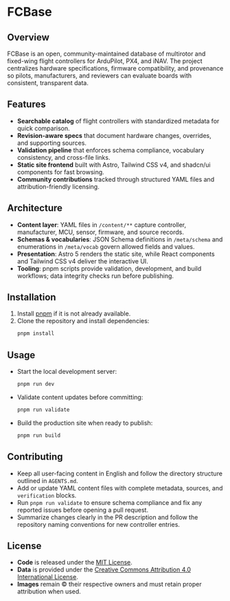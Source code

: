 # FCBase

## Overview
FCBase is an open, community-maintained database of multirotor and fixed-wing flight controllers for ArduPilot, PX4, and iNAV.
The project centralizes hardware specifications, firmware compatibility, and provenance so pilots, manufacturers, and reviewers
can evaluate boards with consistent, transparent data.

## Features
- **Searchable catalog** of flight controllers with standardized metadata for quick comparison.
- **Revision-aware specs** that document hardware changes, overrides, and supporting sources.
- **Validation pipeline** that enforces schema compliance, vocabulary consistency, and cross-file links.
- **Static site frontend** built with Astro, Tailwind CSS v4, and shadcn/ui components for fast browsing.
- **Community contributions** tracked through structured YAML files and attribution-friendly licensing.

## Architecture
- **Content layer**: YAML files in `/content/**` capture controller, manufacturer, MCU, sensor, firmware, and source records.
- **Schemas & vocabularies**: JSON Schema definitions in `/meta/schema` and enumerations in `/meta/vocab` govern allowed fields and values.
- **Presentation**: Astro 5 renders the static site, while React components and Tailwind CSS v4 deliver the interactive UI.
- **Tooling**: pnpm scripts provide validation, development, and build workflows; data integrity checks run before publishing.

## Installation
1. Install [pnpm](https://pnpm.io/) if it is not already available.
2. Clone the repository and install dependencies:
   ```bash
   pnpm install
   ```

## Usage
- Start the local development server:
  ```bash
  pnpm run dev
  ```
- Validate content updates before committing:
  ```bash
  pnpm run validate
  ```
- Build the production site when ready to publish:
  ```bash
  pnpm run build
  ```

## Contributing
- Keep all user-facing content in English and follow the directory structure outlined in `AGENTS.md`.
- Add or update YAML content files with complete metadata, sources, and `verification` blocks.
- Run `pnpm run validate` to ensure schema compliance and fix any reported issues before opening a pull request.
- Summarize changes clearly in the PR description and follow the repository naming conventions for new controller entries.

## License
- **Code** is released under the [MIT License](./LICENSE).
- **Data** is provided under the [Creative Commons Attribution 4.0 International License](./LICENSE).
- **Images** remain © their respective owners and must retain proper attribution when used.
